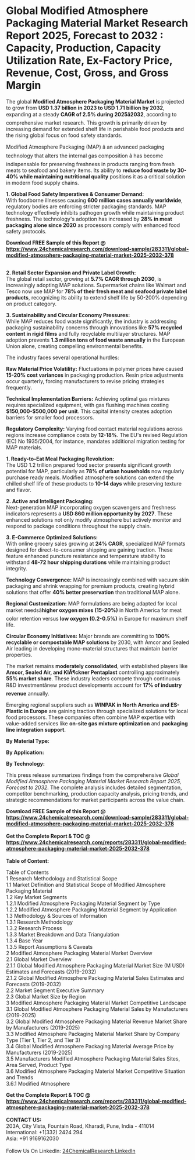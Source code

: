 <h1>Global Modified Atmosphere Packaging Material Market Research Report 2025, Forecast to 2032 : Capacity, Production, Capacity Utilization Rate, Ex-Factory Price, Revenue, Cost, Gross, and Gross Margin</h1><p>The global <strong>Modified Atmosphere Packaging Material Market</strong> is projected to grow from <strong>USD 1.37 billion in 2023 to USD 1.71 billion by 2032</strong>, expanding at a steady <strong>CAGR of 2.5% during 2025â2032</strong>, according to comprehensive market research. This growth is primarily driven by increasing demand for extended shelf life in perishable food products and the rising global focus on food safety standards.</p><p>Modified Atmosphere Packaging (MAP) â an advanced packaging technology that alters the internal gas composition â has become indispensable for preserving freshness in products ranging from fresh meats to seafood and bakery items. Its ability to <strong>reduce food waste by 30-40% while maintaining nutritional quality</strong> positions it as a critical solution in modern food supply chains.</p><p><strong>1. Global Food Safety Imperatives &amp; Consumer Demand:</strong><br>
With foodborne illnesses causing <strong>600 million cases annually worldwide</strong>, regulatory bodies are enforcing stricter packaging standards. MAP technology effectively inhibits pathogen growth while maintaining product freshness. The technology's adoption has increased by <strong>28% in meat packaging alone since 2020</strong> as processors comply with enhanced food safety protocols.</p><div><b>Download FREE Sample of this Report @ 
            <a href="https://www.24chemicalresearch.com/download-sample/283311/global-modified-atmosphere-packaging-material-market-2025-2032-378">
            https://www.24chemicalresearch.com/download-sample/283311/global-modified-atmosphere-packaging-material-market-2025-2032-378</a></b></div><br><p><strong>2. Retail Sector Expansion and Private Label Growth:</strong><br>
The global retail sector, growing at <strong>5.7% CAGR through 2030</strong>, is increasingly adopting MAP solutions. Supermarket chains like Walmart and Tesco now use MAP for <strong>78% of their fresh meat and seafood private label products</strong>, recognizing its ability to extend shelf life by 50-200% depending on product category.</p><p><strong>3. Sustainability and Circular Economy Pressures:</strong><br>
While MAP reduces food waste significantly, the industry is addressing packaging sustainability concerns through innovations like <strong>57% recycled content in rigid films</strong> and fully recyclable multilayer structures. MAP adoption prevents <strong>1.3 million tons of food waste annually</strong> in the European Union alone, creating compelling environmental benefits.</p><p>The industry faces several operational hurdles:</p><p><strong>Raw Material Price Volatility:</strong> Fluctuations in polymer prices have caused <strong>15-20% cost variances</strong> in packaging production. Resin price adjustments occur quarterly, forcing manufacturers to revise pricing strategies frequently.</p><p><strong>Technical Implementation Barriers:</strong> Achieving optimal gas mixtures requires specialized equipment, with gas flushing machines costing <strong>$150,000-$500,000 per unit</strong>. This capital intensity creates adoption barriers for smaller food processors.</p><p><strong>Regulatory Complexity:</strong> Varying food contact material regulations across regions increase compliance costs by <strong>12-18%</strong>. The EU's revised Regulation (EC) No 1935/2004, for instance, mandates additional migration testing for MAP materials.</p><p><strong>1. Ready-to-Eat Meal Packaging Revolution:</strong><br>
The USD 1.2 trillion prepared food sector presents significant growth potential for MAP, particularly as <strong>78% of urban households</strong> now regularly purchase ready meals. Modified atmosphere solutions can extend the chilled shelf life of these products to <strong>10-14 days</strong> while preserving texture and flavor.</p><p><strong>2. Active and Intelligent Packaging:</strong><br>
Next-generation MAP incorporating oxygen scavengers and freshness indicators represents a <strong>USD 860 million opportunity by 2027</strong>. These enhanced solutions not only modify atmosphere but actively monitor and respond to package conditions throughout the supply chain.</p><p><strong>3. E-Commerce Optimized Solutions:</strong><br>
With online grocery sales growing at <strong>24% CAGR</strong>, specialized MAP formats designed for direct-to-consumer shipping are gaining traction. These feature enhanced puncture resistance and temperature stability to withstand <strong>48-72 hour shipping durations</strong> while maintaining product integrity.</p><p><strong>Technology Convergence:</strong> MAP is increasingly combined with vacuum skin packaging and shrink wrapping for premium products, creating hybrid solutions that offer <strong>40% better preservation</strong> than traditional MAP alone.</p><p><strong>Regional Customization:</strong> MAP formulations are being adapted for local market needsâ<strong>higher oxygen mixes (15-20%)</strong> in North America for meat color retention versus <strong>low oxygen (0.2-0.5%)</strong> in Europe for maximum shelf life.</p><p><strong>Circular Economy Initiatives:</strong> Major brands are committing to <strong>100% recyclable or compostable MAP solutions</strong> by 2030, with Amcor and Sealed Air leading in developing mono-material structures that maintain barrier properties.</p><p>The market remains <strong>moderately consolidated</strong>, with established players like <strong>Amcor, Sealed Air, and KlÃ¶ckner Pentaplast</strong> controlling approximately <strong>55% market share</strong>. These industry leaders compete through continuous R&amp;D investmentânew product developments account for <strong>17% of industry revenue</strong> annually.</p><p>Emerging regional suppliers such as <strong>WINPAK in North America and ES-Plastic in Europe</strong> are gaining traction through specialized solutions for local food processors. These companies often combine MAP expertise with value-added services like <strong>on-site gas mixture optimization</strong> and <strong>packaging line integration support</strong>.</p><p><strong>By Material Type:</strong></p><p><strong>By Application:</strong></p><p><strong>By Technology:</strong></p><p>This press release summarizes findings from the comprehensive <em>Global Modified Atmosphere Packaging Material Market Research Report 2025, Forecast to 2032</em>. The complete analysis includes detailed segmentation, competitor benchmarking, production capacity analysis, pricing trends, and strategic recommendations for market participants across the value chain.</p><div><b>Download FREE Sample of this Report @ 
            <a href="https://www.24chemicalresearch.com/download-sample/283311/global-modified-atmosphere-packaging-material-market-2025-2032-378">
            https://www.24chemicalresearch.com/download-sample/283311/global-modified-atmosphere-packaging-material-market-2025-2032-378</a></b></div><br><div><b>Get the Complete Report & TOC @ 
            <a href="https://www.24chemicalresearch.com/reports/283311/global-modified-atmosphere-packaging-material-market-2025-2032-378">
            https://www.24chemicalresearch.com/reports/283311/global-modified-atmosphere-packaging-material-market-2025-2032-378</a></b></div><br>
            <b>Table of Content:</b><p>Table of Contents<br />
1 Research Methodology and Statistical Scope<br />
1.1 Market Definition and Statistical Scope of Modified Atmosphere Packaging Material<br />
1.2 Key Market Segments<br />
1.2.1 Modified Atmosphere Packaging Material Segment by Type<br />
1.2.2 Modified Atmosphere Packaging Material Segment by Application<br />
1.3 Methodology & Sources of Information<br />
1.3.1 Research Methodology<br />
1.3.2 Research Process<br />
1.3.3 Market Breakdown and Data Triangulation<br />
1.3.4 Base Year<br />
1.3.5 Report Assumptions & Caveats<br />
2 Modified Atmosphere Packaging Material Market Overview<br />
2.1 Global Market Overview<br />
2.1.1 Global Modified Atmosphere Packaging Material Market Size (M USD) Estimates and Forecasts (2019-2032)<br />
2.1.2 Global Modified Atmosphere Packaging Material Sales Estimates and Forecasts (2019-2032)<br />
2.2 Market Segment Executive Summary<br />
2.3 Global Market Size by Region<br />
3 Modified Atmosphere Packaging Material Market Competitive Landscape<br />
3.1 Global Modified Atmosphere Packaging Material Sales by Manufacturers (2019-2025)<br />
3.2 Global Modified Atmosphere Packaging Material Revenue Market Share by Manufacturers (2019-2025)<br />
3.3 Modified Atmosphere Packaging Material Market Share by Company Type (Tier 1, Tier 2, and Tier 3)<br />
3.4 Global Modified Atmosphere Packaging Material Average Price by Manufacturers (2019-2025)<br />
3.5 Manufacturers Modified Atmosphere Packaging Material Sales Sites, Area Served, Product Type<br />
3.6 Modified Atmosphere Packaging Material Market Competitive Situation and Trends<br />
3.6.1 Modified Atmosphere </p><div><b>Get the Complete Report & TOC @ 
            <a href="https://www.24chemicalresearch.com/reports/283311/global-modified-atmosphere-packaging-material-market-2025-2032-378">
            https://www.24chemicalresearch.com/reports/283311/global-modified-atmosphere-packaging-material-market-2025-2032-378</a></b></div><br><b>CONTACT US:</b><br>
            203A, City Vista, Fountain Road, Kharadi, Pune, India - 411014<br>
            International: +1(332) 2424 294<br>
            Asia: +91 9169162030 <br><br>
            Follow Us On LinkedIn: <a href="https://www.linkedin.com/company/24chemicalresearch/">24ChemicalResearch LinkedIn</a>